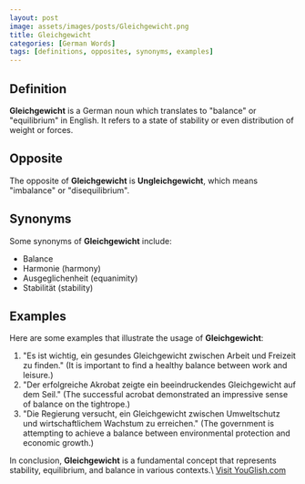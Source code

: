 ```yaml
---
layout: post
image: assets/images/posts/Gleichgewicht.png
title: Gleichgewicht
categories: [German Words]
tags: [definitions, opposites, synonyms, examples]
---
```


## Definition
**Gleichgewicht** is a German noun which translates to "balance" or "equilibrium" in English. It refers to a state of stability or even distribution of weight or forces.

## Opposite
The opposite of **Gleichgewicht** is **Ungleichgewicht**, which means "imbalance" or "disequilibrium".

## Synonyms
Some synonyms of **Gleichgewicht** include:
- Balance
- Harmonie (harmony)
- Ausgeglichenheit (equanimity)
- Stabilität (stability)

## Examples
Here are some examples that illustrate the usage of **Gleichgewicht**:

1. "Es ist wichtig, ein gesundes Gleichgewicht zwischen Arbeit und Freizeit zu finden." (It is important to find a healthy balance between work and leisure.)
2. "Der erfolgreiche Akrobat zeigte ein beeindruckendes Gleichgewicht auf dem Seil." (The successful acrobat demonstrated an impressive sense of balance on the tightrope.)
3. "Die Regierung versucht, ein Gleichgewicht zwischen Umweltschutz und wirtschaftlichem Wachstum zu erreichen." (The government is attempting to achieve a balance between environmental protection and economic growth.)

In conclusion, **Gleichgewicht** is a fundamental concept that represents stability, equilibrium, and balance in various contexts.\ <a id="yg-widget-0" class="youglish-widget" data-query="Gleichgewicht" data-lang="german" data-components="8412" data-auto-start="0" data-bkg-color="theme_light" data-title="How%20to%20pronounce%20Gleichgewicht%20in%20German"  rel="nofollow" href="https://youglish.com">Visit YouGlish.com</a><script async src="https://youglish.com/public/emb/widget.js" charset="utf-8"></script>